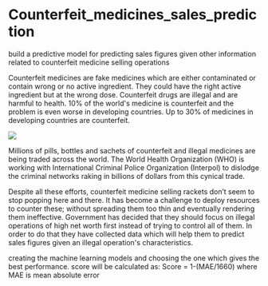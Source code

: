 # Counterfeit_medicines_sales_prediction
build a predictive model for predicting sales figures given other information related to counterfeit medicine selling operations


Counterfeit medicines are fake medicines which are either contaminated or contain wrong or no active
ingredient. They could have the right active ingredient but at the wrong dose. Counterfeit drugs are illegal and
are harmful to health. 10% of the world's medicine is counterfeit and the problem is even worse in developing
countries. Up to 30% of medicines in developing countries are counterfeit.

<img src="https://www.usp.org/sites/default/files/usp/image/news/newsroom_fake-meds_372x200.jpg"> </img> </br>

Millions of pills, bottles and sachets of counterfeit and illegal medicines are being traded across the world. The
World Health Organization (WHO) is working with International Criminal Police Organization (Interpol) to dislodge
the criminal networks raking in billions of dollars from this cynical trade.

Despite all these efforts, counterfeit medicine selling rackets don’t seem to stop popping here and there. It has
become a challenge to deploy resources to counter these; without spreading them too thin and eventually
rendering them ineffective. Government has decided that they should focus on illegal operations of high net
worth first instead of trying to control all of them. In order to do that they have collected data which will help them
to predict sales figures given an illegal operation's characteristics.

creating the machine learning models and choosing the one which gives the best performance.
score will be calculated as:
Score = 1-(MAE/1660) where MAE is mean absolute error
